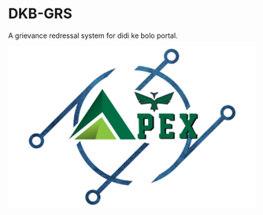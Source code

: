 # DKB-GRS

A grievance redressal system for didi ke bolo portal.

<img src ="web/images/Team_Apex.png" >
